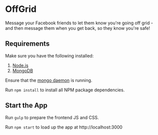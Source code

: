 # OffGrid

Message your Facebook friends to let them know you're going off grid - and then message them when you get back, so they know you're safe!

## Requirements

Make sure you have the following installed:

  1. [Node.js](https://nodejs.org/en/download/)
  2. [MongoDB](https://docs.mongodb.com/manual/installation/)

Ensure that the [mongo daemon](https://docs.mongodb.com/manual/tutorial/manage-mongodb-processes/) is running.

Run `npm install` to install all NPM package dependencies.

## Start the App

Run `gulp` to prepare the frontend JS and CSS.

Run `npm start` to load up the app at http://localhost:3000
